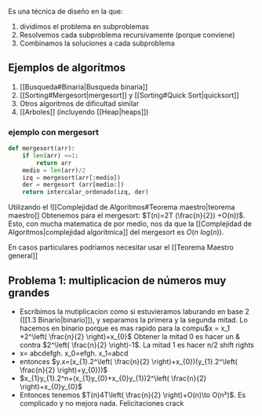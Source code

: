 Es una técnica de diseño en la que:
1. dividimos el problema en subproblemas
2. Resolvemos cada subproblema recursivamente (porque conviene)
3. Combinamos la soluciones a cada subproblema

## Ejemplos de algoritmos
1. [[Busqueda#Binaria|Busqueda binaria]]
2. [[Sorting#Mergesort|mergesort]] y [[Sorting#Quick Sort|quicksort]]
3. Otros algoritmos de dificultad similar 
4. [[Arboles]] (incluyendo [[Heap|heaps]])

### ejemplo con mergesort 
```python
def mergesort(arr):
	if len(arr) <=1:
		return arr
	medio = len(arr)/2
	izq = mergesort(arr[:medio])
	der = mergesort (arr[medio:])
	return intercalar_ordenado(izq, der)
```
Utilizando el ![[Complejidad de Algoritmos#Teorema maestro|teorema maestro]]
Obtenemos para el mergesort: $T(n)=2T (\frac{n}{2}) +O(n))$. Esto, con mucha matematica de por medio, nos da que la [[Complejidad de Algoritmos|complejidad algoritmica]] del mergesort es $O(n\ log(n))$.

En casos particulares podriamos necesitar usar el [[Teorema Maestro general]]


## Problema 1:  multiplicacion de números muy grandes
- Escribimos la mutiplicacion como si estuvieramos laburando en base 2 ([[1.3 Binario|binario]]), y separamos la primera y la segunda mitad. Lo hacemos en binario porque es mas rapido para la compu$x = x_1 *2^\left( \frac{n}{2} \right)+x_{0}$
 Obtener la mitad 0 es hacer un & contra $2^\left( \frac{n}{2} \right)-1$. La mitad 1 es hacer n/2 shift rights
- x= abcdefgh. x_0=efgh. x_1=abcd
- entonces $y.x=(x_{1}.2^\left( \frac{n}{2} \right)+x_{0})(y_{1}.2^\left( \frac{n}{2} \right)+y_{0}))$
- $x_{1}y_{1}.2^n+(x_{1}y_{0}+x_{0}y_{1})2^\left( \frac{n}{2} \right)+x_{0}y_{0}$
- Entonces tenemos $T(n)4T\left( \frac{n}{2} \right)+O(n)\to O(n²)$. Es complicado y no mejora nada. Felicitaciones crack